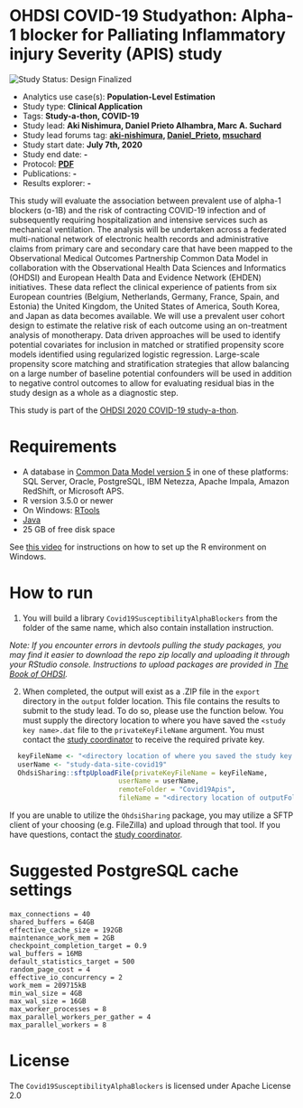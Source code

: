 OHDSI COVID-19 Studyathon: Alpha-1 blocker for Palliating Inflammatory injury Severity (APIS) study
==============================

<img src="https://img.shields.io/badge/Study%20Status-Design%20Finalized-brightgreen.svg" alt="Study Status: Design Finalized">

- Analytics use case(s): **Population-Level Estimation**
- Study type: **Clinical Application**
- Tags: **Study-a-thon, COVID-19**
- Study lead: **Aki Nishimura, Daniel Prieto Alhambra, Marc A. Suchard**
- Study lead forums tag: **[aki-nishimura](https://forums.ohdsi.org/u/aki-nishimura), [Daniel_Prieto](https://forums.ohdsi.org/u/daniel_prieto), [msuchard](https://forums.ohdsi.org/u/msuchard)**
- Study start date: **July 7th, 2020**
- Study end date: **-**
- Protocol: **[PDF](https://github.com/ohdsi-studies/TBD/)**
- Publications: **-**
- Results explorer: **-**

This study will evaluate the association between prevalent use of alpha-1 blockers (ɑ-1B) and the risk of contracting COVID-19 infection and of subsequently requiring hospitalization and intensive services such as mechanical ventilation.
The analysis will be undertaken across a federated multi-national network of electronic health records and administrative claims from primary care and secondary care that have been mapped to the Observational Medical Outcomes Partnership Common Data Model in collaboration with the Observational Health Data Sciences and Informatics (OHDSI) and European Health Data and Evidence Network (EHDEN) initiatives.
These data reflect the clinical experience of patients from six European countries (Belgium, Netherlands, Germany, France, Spain, and Estonia) the United Kingdom, the United States of America, South Korea, and Japan as data becomes available.
We will use a prevalent user cohort design to estimate the relative risk of each outcome using an on-treatment analysis of monotherapy.
Data driven approaches will be used to identify potential covariates for inclusion in matched or stratified propensity score models identified using regularized logistic regression.
Large-scale propensity score matching and stratification strategies that allow balancing on a large number of baseline potential confounders will be used in addition to negative control outcomes to allow for evaluating residual bias in the study design as a whole as a diagnostic step.

This study is part of the [OHDSI 2020 COVID-19 study-a-thon](https://www.ohdsi.org/covid-19-updates/).

Requirements
============

- A database in [Common Data Model version 5](https://github.com/OHDSI/CommonDataModel) in one of these platforms: SQL Server, Oracle, PostgreSQL, IBM Netezza, Apache Impala, Amazon RedShift, or Microsoft APS.
- R version 3.5.0 or newer
- On Windows: [RTools](http://cran.r-project.org/bin/windows/Rtools/)
- [Java](http://java.com)
- 25 GB of free disk space

See [this video](https://youtu.be/K9_0s2Rchbo) for instructions on how to set up the R environment on Windows.

How to run
==========
1. You will build a library `Covid19SusceptibilityAlphaBlockers` from the folder of the same name, which also contain installation instruction.

 *Note: If you encounter errors in devtools pulling the study packages, you may find it easier to download the repo zip locally and uploading it through your RStudio console. Instructions to upload packages are provided in [The Book of OHDSI](https://ohdsi.github.io/TheBookOfOhdsi/PopulationLevelEstimation.html#running-the-study-package).*

2. When completed, the output will exist as a .ZIP file in the `export` directory in the `output` folder location. This file contains the results to submit to the study lead. To do so, please use the function below.  You must supply the directory location to where you have saved the `<study key name>.dat` file to the `privateKeyFileName` argument. You must contact the [study coordinator](mailto:kristin.kostka@iqvia.com) to receive the required private key.

  ```r
	keyFileName <- "<directory location of where you saved the study key name.dat>"
	userName <- "study-data-site-covid19"
	OhdsiSharing::sftpUploadFile(privateKeyFileName = keyFileName,
                             userName = userName,
                             remoteFolder = "Covid19Apis",
                             fileName = "<directory location of outputFolder/export>")
  ```

  If you are unable to utilize the `OhdsiSharing` package, you may utilize a SFTP client of your choosing (e.g. FileZilla) and upload through that tool. If you have questions, contact the [study coordinator](mailto:kristin.kostka@iqvia.com).

Suggested PostgreSQL cache settings
==========
```
max_connections = 40
shared_buffers = 64GB
effective_cache_size = 192GB
maintenance_work_mem = 2GB
checkpoint_completion_target = 0.9
wal_buffers = 16MB
default_statistics_target = 500
random_page_cost = 4
effective_io_concurrency = 2
work_mem = 209715kB
min_wal_size = 4GB
max_wal_size = 16GB
max_worker_processes = 8
max_parallel_workers_per_gather = 4
max_parallel_workers = 8
```

License
=======
The `Covid19SusceptibilityAlphaBlockers` is licensed under Apache License 2.0
